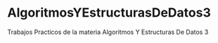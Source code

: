 # AlgoritmosYEstructurasDeDatos3
Trabajos Practicos de la materia Algoritmos Y Estructuras De Datos 3
